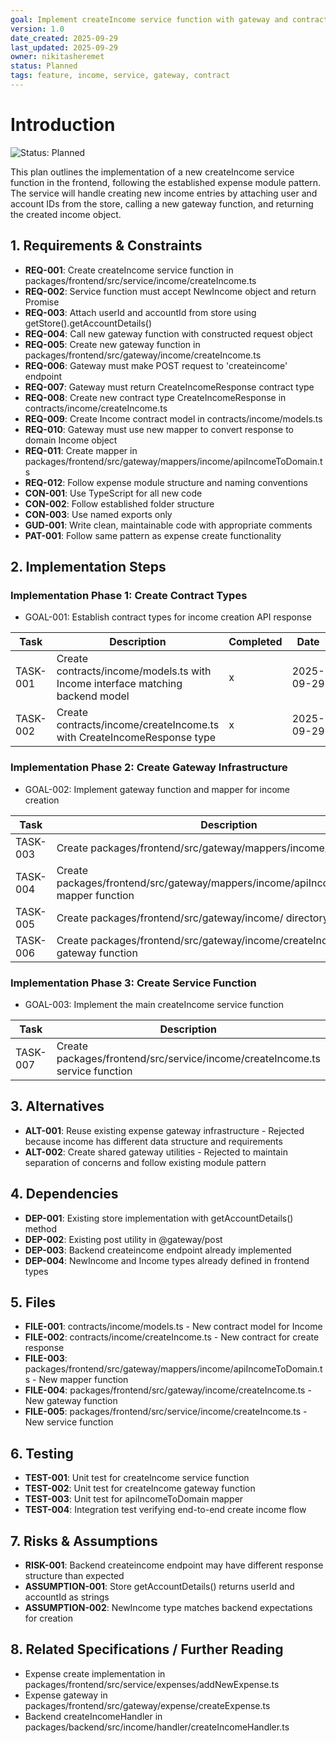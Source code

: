 ```yaml
---
goal: Implement createIncome service function with gateway and contract integration
version: 1.0
date_created: 2025-09-29
last_updated: 2025-09-29
owner: nikitasheremet
status: Planned
tags: feature, income, service, gateway, contract
---
```


# Introduction

![Status: Planned](https://img.shields.io/badge/status-Planned-blue)

This plan outlines the implementation of a new createIncome service function in the frontend, following the established expense module pattern. The service will handle creating new income entries by attaching user and account IDs from the store, calling a new gateway function, and returning the created income object.

## 1. Requirements & Constraints

- **REQ-001**: Create createIncome service function in packages/frontend/src/service/income/createIncome.ts
- **REQ-002**: Service function must accept NewIncome object and return Promise<Income>
- **REQ-003**: Attach userId and accountId from store using getStore().getAccountDetails()
- **REQ-004**: Call new gateway function with constructed request object
- **REQ-005**: Create new gateway function in packages/frontend/src/gateway/income/createIncome.ts
- **REQ-006**: Gateway must make POST request to 'createincome' endpoint
- **REQ-007**: Gateway must return CreateIncomeResponse contract type
- **REQ-008**: Create new contract type CreateIncomeResponse in contracts/income/createIncome.ts
- **REQ-009**: Create Income contract model in contracts/income/models.ts
- **REQ-010**: Gateway must use new mapper to convert response to domain Income object
- **REQ-011**: Create mapper in packages/frontend/src/gateway/mappers/income/apiIncomeToDomain.ts
- **REQ-012**: Follow expense module structure and naming conventions
- **CON-001**: Use TypeScript for all new code
- **CON-002**: Follow established folder structure
- **CON-003**: Use named exports only
- **GUD-001**: Write clean, maintainable code with appropriate comments
- **PAT-001**: Follow same pattern as expense create functionality

## 2. Implementation Steps

### Implementation Phase 1: Create Contract Types

- GOAL-001: Establish contract types for income creation API response

| Task     | Description                                                                    | Completed | Date       |
| -------- | ------------------------------------------------------------------------------ | --------- | ---------- |
| TASK-001 | Create contracts/income/models.ts with Income interface matching backend model | x         | 2025-09-29 |
| TASK-002 | Create contracts/income/createIncome.ts with CreateIncomeResponse type         | x         | 2025-09-29 |

### Implementation Phase 2: Create Gateway Infrastructure

- GOAL-002: Implement gateway function and mapper for income creation

| Task     | Description                                                                              | Completed | Date       |
| -------- | ---------------------------------------------------------------------------------------- | --------- | ---------- |
| TASK-003 | Create packages/frontend/src/gateway/mappers/income/ directory                           | x         | 2025-09-29 |
| TASK-004 | Create packages/frontend/src/gateway/mappers/income/apiIncomeToDomain.ts mapper function | x         | 2025-09-29 |
| TASK-005 | Create packages/frontend/src/gateway/income/ directory                                   | x         | 2025-09-29 |
| TASK-006 | Create packages/frontend/src/gateway/income/createIncome.ts gateway function             | x         | 2025-09-29 |

### Implementation Phase 3: Create Service Function

- GOAL-003: Implement the main createIncome service function

| Task     | Description                                                                  | Completed | Date       |
| -------- | ---------------------------------------------------------------------------- | --------- | ---------- |
| TASK-007 | Create packages/frontend/src/service/income/createIncome.ts service function | x         | 2025-09-29 |

## 3. Alternatives

- **ALT-001**: Reuse existing expense gateway infrastructure - Rejected because income has different data structure and requirements
- **ALT-002**: Create shared gateway utilities - Rejected to maintain separation of concerns and follow existing module pattern

## 4. Dependencies

- **DEP-001**: Existing store implementation with getAccountDetails() method
- **DEP-002**: Existing post utility in @gateway/post
- **DEP-003**: Backend createincome endpoint already implemented
- **DEP-004**: NewIncome and Income types already defined in frontend types

## 5. Files

- **FILE-001**: contracts/income/models.ts - New contract model for Income
- **FILE-002**: contracts/income/createIncome.ts - New contract for create response
- **FILE-003**: packages/frontend/src/gateway/mappers/income/apiIncomeToDomain.ts - New mapper function
- **FILE-004**: packages/frontend/src/gateway/income/createIncome.ts - New gateway function
- **FILE-005**: packages/frontend/src/service/income/createIncome.ts - New service function

## 6. Testing

- **TEST-001**: Unit test for createIncome service function
- **TEST-002**: Unit test for createIncome gateway function
- **TEST-003**: Unit test for apiIncomeToDomain mapper
- **TEST-004**: Integration test verifying end-to-end create income flow

## 7. Risks & Assumptions

- **RISK-001**: Backend createincome endpoint may have different response structure than expected
- **ASSUMPTION-001**: Store getAccountDetails() returns userId and accountId as strings
- **ASSUMPTION-002**: NewIncome type matches backend expectations for creation

## 8. Related Specifications / Further Reading

- Expense create implementation in packages/frontend/src/service/expenses/addNewExpense.ts
- Expense gateway in packages/frontend/src/gateway/expense/createExpense.ts
- Backend createIncomeHandler in packages/backend/src/income/handler/createIncomeHandler.ts
